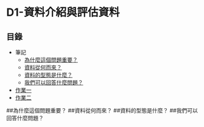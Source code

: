 # D1-資料介紹與評估資料

## 目錄
* 筆記
	* [為什麼這個問題重要？](#為什麼這個問題重要？)
	* [資料從何⽽來？](#資料從何⽽來？)
	* [資料的型態是什麼？](#資料的型態是什麼？)
	* [我們可以回答什麼問題？](#我們可以回答什麼問題？)
* [作業一](#作業一)
* [作業二](#作業二)

##為什麼這個問題重要？
##資料從何⽽來？
##資料的型態是什麼？
##我們可以回答什麼問題？